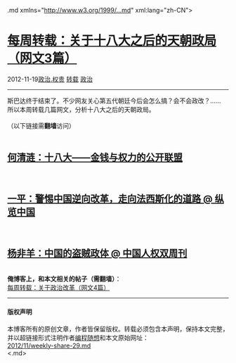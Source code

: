 <!DOCTYPE.md>
.md xmlns="http://www.w3.org/1999/...md" xml:lang="zh-CN">
<head>
<meta http-equiv="Content-Type" content="text.md; charset=utf-8" />
<meta name="generator" content="Python script by program.think@gmail.com" />
<meta name="provider" content="program-think.blogspot.com" />
<link type="text/css" rel="stylesheet" href="../../css/program-think.css" />
<title>每周转载：关于十八大之后的天朝政局（网文3篇） - 编程随想的博客</title>
</head>
<body>
<div id="main" style="width:100%;">
<h1><a href="../../index.md" title="回到首页">每周转载：关于十八大之后的天朝政局（网文3篇）</a></h1>
<div class="post-info"><span class="date-header">2012-11-19</span><a href="../../tags/E694BFE6B2BB.E69D83E8B4B5.md" class="tag">政治.权贵</a> <a href="../../tags/E8BDACE8BDBD.md" class="tag">转载</a> <a href="../../tags/E694BFE6B2BB.md" class="tag">政治</a> </div>
<hr>
<div class="post">
斯巴达终于结束了。不少网友关心第五代朝廷今后会怎么搞？会不会政改？......<br />所以本周转载几篇网文，分析十八大之后的天朝政局。<br /><br />（以下链接需<b>翻墙</b>访问）<a name='more'></a><!--program-think--><br /><br /><h2><a href="https://plus.google.com/u/0/113559088971921339544/posts/VANXjvuD9Hf" target="_blank" rel="nofollow">何清涟：十八大——金钱与权力的公开联盟</a></h2><br /><h2><a href="https://plus.google.com/u/0/113559088971921339544/posts/TAUHpuCVUSW" target="_blank" rel="nofollow">一平：警惕中国逆向改革，走向法西斯化的道路 @ 纵览中国</a></h2><br /><h2><a href="https://plus.google.com/u/0/113559088971921339544/posts/R99tQHRRiDe" target="_blank" rel="nofollow">杨非羊：中国的盗贼政体 @ 中国人权双周刊</a></h2><br /><b>俺博客上，和本文相关的帖子（需翻墙）</b>：<br /><a href="../../2012/05/weekly-share-3.md">每周转载：关于政治改革（网文4篇）</a><br /><div class="blogger-post-footer">
</div>
<hr>
<div class="copyright">
<h4>版权声明</h4>
本博客所有的原创文章，作者皆保留版权。转载必须包含本声明，保持本文完整，并以超链接形式注明作者<a href="mailto:program.think@gmail.com">编程随想</a>和本文原始网址：<br>
<a href="2012/11/weekly-share-29.md">2012/11/weekly-share-29.md</a>
</div>
</div>
</body>
<.md>
